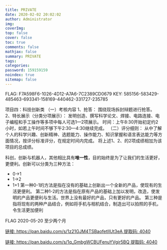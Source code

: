 ```yaml
---
title: PRIVATE
date: 2020-02-02 20:02:02
author: Administrator
img: 
coverImg: 
top: false
cover: false
toc: true
comments: false
mathjax: false
summary: PRIVATE
tags: 
categories: 
password: 159159159
noindex: true
sitemap: false
---
```


FLAG:
F7A598F6-1026-4D12-A7A6-7C2389CD0679
KEY:
585156-583429-485463-693341-158169-440462-331727-235785

项目四：科技创新类
（一）考核内容
1、抢答：
围绕现场拆封辩题进行抢答。
2、特长展示（分类分项展示）：
     发明创造、撰写科学论文、焊接、电路连接、电子编程和手工操作等多项中每人可选1—2项展示。
时间：上午8:30开始初定约2小时，如若上午时间不够下午2:30—4:30继续完成。
（二）评分细则：
从中了解个人的科学兴趣、创新精神、选题能力、操作能力、知识掌握和语言表达能力等方面情况，按评分标准评分，在规定时间内完成。
将上述1、2、的2项成绩相加为该项目的总成绩。

科创，创新与机器人，其他相比具有**唯一性**，目的始终是为了让我们的生活更好，更便利。创新可以分类为三种方法：
- 0->1
- 1->2
- 1+1
第一种0-1的方法是指在没有的基础上创新出一个全新的产品，使现有的生活更便利。
第二种1-2的方法是指在原有产品的基础上加以发明，改造，使发明的产品更便利与生活。世界上没有最好的产品，只有更好的产品。
第三种是指将现有的两种产品结合，例如将手机与相机结合，制造出可以拍照的手机，令生活更加便利

FLAG 2020-05-20 至少两个月



[链接: https://pan.baidu.com/s/1z21GJM4TSBaofetIIUt3eA 提取码: 4040](https://pan.baidu.com/s/1z21GJM4TSBaofetIIUt3eA)

[链接: https://pan.baidu.com/s/1q_GmbgWCBUFenuYVgir5BQ 提取码: 4040](https://pan.baidu.com/s/1q_GmbgWCBUFenuYVgir5BQ)